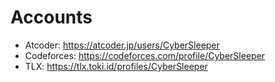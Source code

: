 # Accounts
- Atcoder: https://atcoder.jp/users/CyberSleeper
- Codeforces: https://codeforces.com/profile/CyberSleeper
- TLX: https://tlx.toki.id/profiles/CyberSleeper
